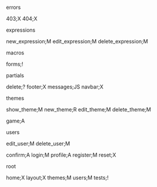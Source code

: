 errors

403;X
404;X

expressions

new_expression;M
edit_expression;M
delete_expression;M

macros

forms;!

partials

delete;?
footer;X
messages;JS
navbar;X

themes

show_theme;M
new_theme;R
edit_theme;M
delete_theme;M

game;A

users

edit_user;M
delete_user;M

confirm;A
login;M
profile;A
register;M
reset;X

root

home;X
layout;X
themes;M
users;M
tests;!